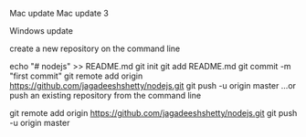 Mac update
Mac update 3

Windows update

create a new repository on the command line

echo "# nodejs" >> README.md
git init
git add README.md
git commit -m "first commit"
git remote add origin https://github.com/jagadeeshshetty/nodejs.git
git push -u origin master
…or push an existing repository from the command line

git remote add origin https://github.com/jagadeeshshetty/nodejs.git
git push -u origin master

